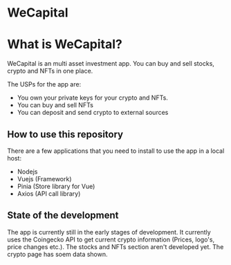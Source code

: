 # WeCapital

# What is WeCapital?

WeCapital is an multi asset investment app. You can buy and sell stocks, crypto and NFTs in one place. 

The USPs for the app are:

- You own your private keys for your crypto and NFTs.
- You can buy and sell NFTs
- You can deposit and send crypto to external sources

## How to use this repository

There are a few applications that you need to install to use the app in a local host:

- Nodejs
- Vuejs (Framework)
- Pinia (Store library for Vue)
- Axios (API call library)

## State of the development

The app is currently still in the early stages of development. It currently uses the Coingecko API to get current crypto information (Prices, logo's, price changes etc.).
The stocks and NFTs section aren't developed yet. The crypto page has soem data shown.

